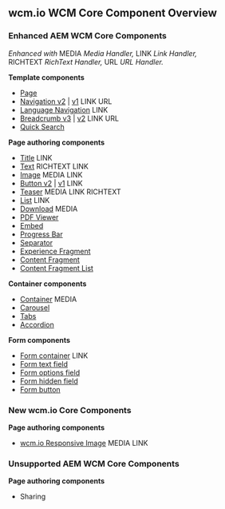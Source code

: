## wcm.io WCM Core Component Overview

### Enhanced AEM WCM Core Components

_Enhanced with_ <span class="marker-label">MEDIA</span>&nbsp;_Media&nbsp;Handler,_ <span class="marker-label">LINK</span>&nbsp;_Link&nbsp;Handler,_ <span class="marker-label">RICHTEXT</span>&nbsp;_RichText&nbsp;Handler,_ <span class="marker-label">URL</span>&nbsp;_URL&nbsp;Handler._

**Template components**

* [Page](https://github.com/wcm-io/wcm-io-wcm-core-components/tree/develop/bundles/core/src/main/webapp/app-root/components/page/v2)
* [Navigation v2](https://github.com/wcm-io/wcm-io-wcm-core-components/tree/develop/bundles/core/src/main/webapp/app-root/components/navigation/v2) | [v1](https://github.com/wcm-io/wcm-io-wcm-core-components/tree/develop/bundles/core/src/main/webapp/app-root/components/navigation/v1) <span class="marker-label">LINK</span> <span class="marker-label">URL</span>
* [Language Navigation](https://github.com/wcm-io/wcm-io-wcm-core-components/tree/develop/bundles/core/src/main/webapp/app-root/components/languagenavigation/v1) <span class="marker-label">LINK</span>
* [Breadcrumb v3](https://github.com/wcm-io/wcm-io-wcm-core-components/tree/develop/bundles/core/src/main/webapp/app-root/components/breadcrumb/v3) | [v2](https://github.com/wcm-io/wcm-io-wcm-core-components/tree/develop/bundles/core/src/main/webapp/app-root/components/breadcrumb/v2) <span class="marker-label">LINK</span> <span class="marker-label">URL</span>
* [Quick Search](https://github.com/wcm-io/wcm-io-wcm-core-components/tree/develop/bundles/core/src/main/webapp/app-root/components/search/v1)

**Page authoring components**

* [Title](https://github.com/wcm-io/wcm-io-wcm-core-components/tree/develop/bundles/core/src/main/webapp/app-root/components/title/v2) <span class="marker-label">LINK</span>
* [Text](https://github.com/wcm-io/wcm-io-wcm-core-components/tree/develop/bundles/core/src/main/webapp/app-root/components/text/v2) <span class="marker-label">RICHTEXT</span> <span class="marker-label">LINK</span>
* [Image](https://github.com/wcm-io/wcm-io-wcm-core-components/tree/develop/bundles/core/src/main/webapp/app-root/components/image/v2) <span class="marker-label">MEDIA</span> <span class="marker-label">LINK</span>
* [Button v2](https://github.com/wcm-io/wcm-io-wcm-core-components/tree/develop/bundles/core/src/main/webapp/app-root/components/button/v2) | [v1](https://github.com/wcm-io/wcm-io-wcm-core-components/tree/develop/bundles/core/src/main/webapp/app-root/components/button/v1) <span class="marker-label">LINK</span>
* [Teaser](https://github.com/wcm-io/wcm-io-wcm-core-components/tree/develop/bundles/core/src/main/webapp/app-root/components/teaser/v1) <span class="marker-label">MEDIA</span> <span class="marker-label">LINK</span> <span class="marker-label">RICHTEXT</span>
* [List](https://github.com/wcm-io/wcm-io-wcm-core-components/tree/develop/bundles/core/src/main/webapp/app-root/components/list/v2) <span class="marker-label">LINK</span>
* [Download](https://github.com/wcm-io/wcm-io-wcm-core-components/tree/develop/bundles/core/src/main/webapp/app-root/components/download/v1) <span class="marker-label">MEDIA</span>
* [PDF Viewer](https://github.com/wcm-io/wcm-io-wcm-core-components/tree/develop/bundles/core/src/main/webapp/app-root/components/pdfviewer/v1)
* [Embed](https://github.com/wcm-io/wcm-io-wcm-core-components/tree/develop/bundles/core/src/main/webapp/app-root/components/embed/v1)
* [Progress Bar](https://github.com/wcm-io/wcm-io-wcm-core-components/tree/develop/bundles/core/src/main/webapp/app-root/components/progressbar/v1)
* [Separator](https://github.com/wcm-io/wcm-io-wcm-core-components/tree/develop/bundles/core/src/main/webapp/app-root/components/separator/v1)
* [Experience Fragment](https://github.com/wcm-io/wcm-io-wcm-core-components/tree/develop/bundles/core/src/main/webapp/app-root/components/experiencefragment/v1)
* [Content Fragment](https://github.com/wcm-io/wcm-io-wcm-core-components/tree/develop/bundles/core/src/main/webapp/app-root/components/contentfragment/v1)
* [Content Fragment List](https://github.com/wcm-io/wcm-io-wcm-core-components/tree/develop/bundles/core/src/main/webapp/app-root/components/contentfragmentlist/v1)

**Container components**

* [Container](https://github.com/wcm-io/wcm-io-wcm-core-components/tree/develop/bundles/core/src/main/webapp/app-root/components/container/v1) <span class="marker-label">MEDIA</span>
* [Carousel](https://github.com/wcm-io/wcm-io-wcm-core-components/tree/develop/bundles/core/src/main/webapp/app-root/components/carousel/v1)
* [Tabs](https://github.com/wcm-io/wcm-io-wcm-core-components/tree/develop/bundles/core/src/main/webapp/app-root/components/tabs/v1)
* [Accordion](https://github.com/wcm-io/wcm-io-wcm-core-components/tree/develop/bundles/core/src/main/webapp/app-root/components/accordion/v1)

**Form components**

* [Form container](https://github.com/wcm-io/wcm-io-wcm-core-components/tree/develop/bundles/core/src/main/webapp/app-root/components/form/container/v2) <span class="marker-label">LINK</span>
* [Form text field](https://github.com/wcm-io/wcm-io-wcm-core-components/tree/develop/bundles/core/src/main/webapp/app-root/components/form/text/v2)
* [Form options field](https://github.com/wcm-io/wcm-io-wcm-core-components/tree/develop/bundles/core/src/main/webapp/app-root/components/form/options/v2)
* [Form hidden field](https://github.com/wcm-io/wcm-io-wcm-core-components/tree/develop/bundles/core/src/main/webapp/app-root/components/form/hidden/v2)
* [Form button](https://github.com/wcm-io/wcm-io-wcm-core-components/tree/develop/bundles/core/src/main/webapp/app-root/components/form/button/v2)


### New wcm.io Core Components


**Page authoring components**

* [wcm.io Responsive Image](https://github.com/wcm-io/wcm-io-wcm-core-components/tree/develop/bundles/core/src/main/webapp/app-root/components/wcmio/responsiveimage/v1) <span class="marker-label">MEDIA</span> <span class="marker-label">LINK</span>


### Unsupported AEM WCM Core Components

**Page authoring components**

* Sharing
